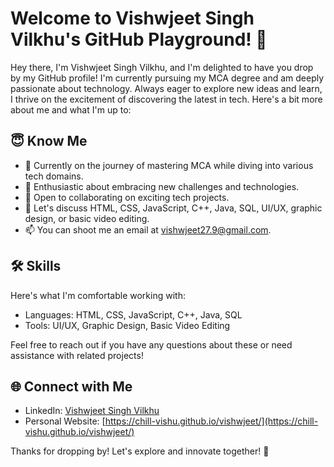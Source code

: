 # Welcome to Vishwjeet Singh Vilkhu's GitHub Playground! 👋

Hey there, I'm Vishwjeet Singh Vilkhu, and I'm delighted to have you drop by my GitHub profile! I'm currently pursuing my MCA degree and am deeply passionate about technology. Always eager to explore new ideas and learn, I thrive on the excitement of discovering the latest in tech. Here's a bit more about me and what I'm up to:

## 😇 Know Me

- 🔭 Currently on the journey of mastering MCA while diving into various tech domains.
- 🌱 Enthusiastic about embracing new challenges and technologies.
- 👯 Open to collaborating on exciting tech projects.
- 💬 Let's discuss HTML, CSS, JavaScript, C++, Java, SQL, UI/UX, graphic design, or basic video editing.
- 📫 You can shoot me an email at [vishwjeet27.9@gmail.com](mailto:vishwjeet27.9@gmail.com).

## 🛠️ Skills

Here's what I'm comfortable working with:

- Languages: HTML, CSS, JavaScript, C++, Java, SQL
- Tools: UI/UX, Graphic Design, Basic Video Editing

Feel free to reach out if you have any questions about these or need assistance with related projects!

## 🌐 Connect with Me

- LinkedIn: [Vishwjeet Singh Vilkhu](https://in.linkedin.com/in/vishwjeet27)
- Personal Website: [https://chill-vishu.github.io/vishwjeet/](https://chill-vishu.github.io/vishwjeet/)

Thanks for dropping by! Let's explore and innovate together! 🚀
